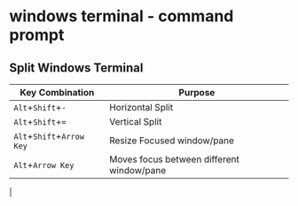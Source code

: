 # windows terminal - command prompt

## Split Windows Terminal
|Key Combination|Purpose|
|---|---|
|`Alt`+`Shift`+`-`|Horizontal Split|
|`Alt`+`Shift`+`=`|Vertical Split|
|`Alt`+`Shift`+`Arrow Key`|Resize Focused window/pane|
|`Alt`+`Arrow Key`|Moves focus between different window/pane|
|

